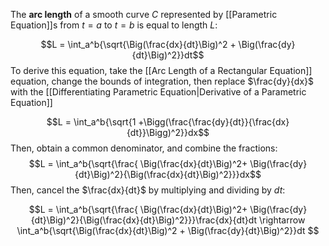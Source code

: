 The **arc length** of a smooth curve $C$ represented by [[Parametric Equation]]s from $t = a$ to $t= b$ is equal to length $L$:

$$L = \int_a^b{\sqrt{\Big(\frac{dx}{dt}\Big)^2 + \Big(\frac{dy}{dt}\Big)^2}}dt$$
To derive this equation, take the [[Arc Length of a Rectangular Equation]] equation, change the bounds of integration, then replace $\frac{dy}{dx}$ with the [[Differentiating Parametric Equation|Derivative of a Parametric Equation]]


$$L = \int_a^b{\sqrt{1 +\Bigg(\frac{\frac{dy}{dt}}{\frac{dx}{dt}}\Bigg)^2}}dx$$
Then, obtain a common denominator, and combine the fractions:
$$L = \int_a^b{\sqrt{\frac{ \Big(\frac{dx}{dt}\Big)^2+ \Big(\frac{dy}{dt}\Big)^2}{\Big(\frac{dx}{dt}\Big)^2}}}dx$$
Then, cancel the $\frac{dx}{dt}$ by multiplying and dividing by $dt$:

$$L = \int_a^b{\sqrt{\frac{ \Big(\frac{dx}{dt}\Big)^2+ \Big(\frac{dy}{dt}\Big)^2}{\Big(\frac{dx}{dt}\Big)^2}}}\frac{dx}{dt}dt \rightarrow \int_a^b{\sqrt{\Big(\frac{dx}{dt}\Big)^2 + \Big(\frac{dy}{dt}\Big)^2}}dt $$



